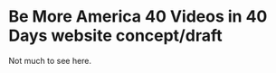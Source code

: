 Be More America 40 Videos in 40 Days website concept/draft
==================

Not much to see here.